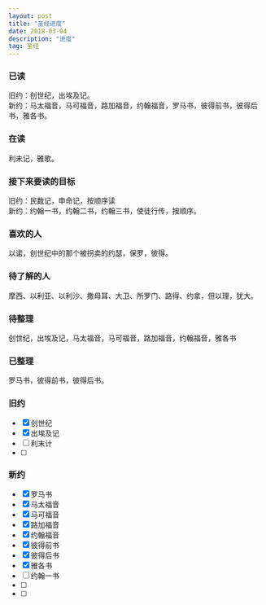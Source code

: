 ```yaml
---
layout: post
title: "圣经进度"
date: 2018-03-04
description: "进度"
tag: 圣经 
---
```

### 已读
旧约：创世纪，出埃及记。  
新约：马太福音，马可福音，路加福音，约翰福音，罗马书，彼得前书，彼得后书，雅各书。  
### 在读
利未记，雅歌。
### 接下来要读的目标
旧约：民数记，申命记，按顺序读  
新约：约翰一书，约翰二书，约翰三书，使徒行传，按顺序。  
### 喜欢的人
以诺，创世纪中的那个被拐卖的约瑟，保罗，彼得。  
### 待了解的人
摩西、以利亚、以利沙、撒母耳、大卫、所罗门、路得、约拿，但以理，犹大。  
### 待整理
创世纪，出埃及记，马太福音，马可福音，路加福音，约翰福音，雅各书  
### 已整理 
罗马书，彼得前书，彼得后书。  

### 旧约
- [x] 创世纪
- [x] 出埃及记
- [ ] 利末计
- [ ] 
### 新约
- [x] 罗马书
- [x] 马太福音
- [x] 马可福音
- [x] 路加福音
- [x] 约翰福音
- [x] 彼得前书
- [x] 彼得后书
- [x] 雅各书
- [ ] 约翰一书
- [ ] 
- [ ] 
